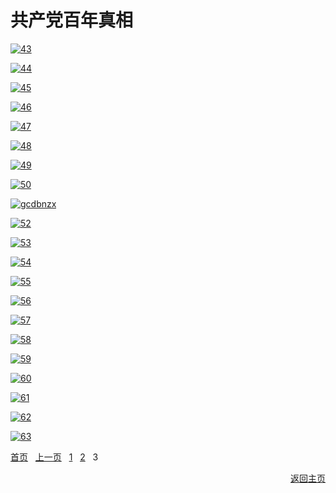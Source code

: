 # 共产党百年真相

[![43](https://cloud.githubusercontent.com/assets/20497750/24990299/a69f66d6-1fd8-11e7-963b-9f42d7ff4df4.png)](https://d1uvgy0lcmmygf.cloudfront.net/pdf/bngcd/All/43.pdf)

[![44](https://cloud.githubusercontent.com/assets/20497750/24990301/a6a3816c-1fd8-11e7-8fd6-a5a05f29d594.png)](https://d1uvgy0lcmmygf.cloudfront.net/pdf/bngcd/All/44.pdf)

[![45](https://cloud.githubusercontent.com/assets/20497750/24990306/a6bbed7e-1fd8-11e7-9118-6e72a8302589.png)](https://d1uvgy0lcmmygf.cloudfront.net/pdf/bngcd/All/45.pdf)

[![46](https://cloud.githubusercontent.com/assets/20497750/24990300/a6a378f2-1fd8-11e7-842d-62dc12ca8ce0.png)](https://d1uvgy0lcmmygf.cloudfront.net/pdf/bngcd/All/46.pdf)

[![47](https://cloud.githubusercontent.com/assets/20497750/24990303/a6b89a7a-1fd8-11e7-9131-bcd2058f9289.png)](https://d1uvgy0lcmmygf.cloudfront.net/pdf/bngcd/All/47.pdf)

[![48](https://cloud.githubusercontent.com/assets/20497750/24990305/a6bb5cce-1fd8-11e7-8943-eb7523657bd4.png)](https://d1uvgy0lcmmygf.cloudfront.net/pdf/bngcd/All/48.pdf)

[![49](https://cloud.githubusercontent.com/assets/20497750/24990304/a6baf14e-1fd8-11e7-95de-6b72431e107b.png)](https://d1uvgy0lcmmygf.cloudfront.net/pdf/bngcd/All/49.pdf)

[![50](https://cloud.githubusercontent.com/assets/20497750/24990308/a6c24d68-1fd8-11e7-987f-0f5e73761c76.png)](https://d1uvgy0lcmmygf.cloudfront.net/pdf/bngcd/All/50.pdf)

[![gcdbnzx](https://cloud.githubusercontent.com/assets/20497750/24990309/a6d54b5c-1fd8-11e7-93dd-8a6f40826c03.png)](https://d1uvgy0lcmmygf.cloudfront.net/pdf/bngcd/Tekan_20170317.pdf)

[![52](https://cloud.githubusercontent.com/assets/20497750/24990307/a6c12a0a-1fd8-11e7-890e-1e03e7fd8e10.png)](https://d1uvgy0lcmmygf.cloudfront.net/pdf/bngcd/All/52.pdf)

[![53](https://cloud.githubusercontent.com/assets/20497750/24990310/a6d7d9ee-1fd8-11e7-8059-5b1a435af0e8.png)](https://d1uvgy0lcmmygf.cloudfront.net/pdf/bngcd/All/53.pdf)

[![54](https://cloud.githubusercontent.com/assets/20497750/24990481/08cf078e-1fda-11e7-95e1-d78b6e31e7dc.png)](https://d1uvgy0lcmmygf.cloudfront.net/pdf/bngcd/All/54.pdf)

[![55](https://cloud.githubusercontent.com/assets/20497750/24990483/08d19f94-1fda-11e7-816e-2c57751b2611.png)](https://d1uvgy0lcmmygf.cloudfront.net/pdf/bngcd/All/55.pdf)

[![56](https://cloud.githubusercontent.com/assets/20497750/24990482/08cf2160-1fda-11e7-9896-5f666253f019.png)](https://d1uvgy0lcmmygf.cloudfront.net/pdf/bngcd/All/56.pdf)

[![57](https://cloud.githubusercontent.com/assets/20497750/24990484/08d40ffe-1fda-11e7-979b-017b1e9d8811.png)](https://d1uvgy0lcmmygf.cloudfront.net/pdf/bngcd/All/57.pdf)

[![58](https://cloud.githubusercontent.com/assets/20497750/24990485/08e57b0e-1fda-11e7-9d3e-ee049babb443.png)](https://d1uvgy0lcmmygf.cloudfront.net/pdf/bngcd/All/58.pdf)

[![59](https://cloud.githubusercontent.com/assets/20497750/24990489/08eaa386-1fda-11e7-8cb5-931e490c417c.png)](https://d1uvgy0lcmmygf.cloudfront.net/pdf/bngcd/All/59.pdf)

[![60](https://cloud.githubusercontent.com/assets/20497750/24990487/08ea3162-1fda-11e7-8ed8-361e79d86bef.png)](https://d1uvgy0lcmmygf.cloudfront.net/pdf/bngcd/All/60.pdf)

[![61](https://cloud.githubusercontent.com/assets/20497750/24990488/08ea9e7c-1fda-11e7-8b63-977ed659f7ba.png)](https://d1uvgy0lcmmygf.cloudfront.net/pdf/bngcd/All/61.pdf)

[![62](https://cloud.githubusercontent.com/assets/20497750/24990486/08e9e93c-1fda-11e7-815a-c84fe0b51766.png)](https://d1uvgy0lcmmygf.cloudfront.net/pdf/bngcd/All/62.pdf)

[![63](https://cloud.githubusercontent.com/assets/20497750/24990517/363a0192-1fda-11e7-816a-4ce7892380f6.png)](https://d1uvgy0lcmmygf.cloudfront.net/pdf/bngcd/kzxy.pdf)

[首页](https://github.com/xjy16/BaiNianCCP/blob/master/ArticleList/articleList1.md) &nbsp; [上一页](https://github.com/xjy16/BaiNianCCP/blob/master/ArticleList/articleList2.md) &nbsp; [1](https://github.com/xjy16/BaiNianCCP/blob/master/ArticleList/articleList1.md) &nbsp; [2](https://github.com/xjy16/BaiNianCCP/blob/master/ArticleList/articleList2.md) &nbsp; 3 &nbsp;  <p align="right"> [返回主页](https://github.com/xjy16/BaiNianCCP) </p>

